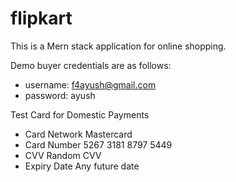 # flipkart

This is a Mern stack application for online shopping.  

Demo buyer credentials are as follows:  
- username: f4ayush@gmail.com     
- password: ayush

Test Card for Domestic Payments

* Card Network	Mastercard
* Card Number	    5267 3181 8797 5449
* CVV	            Random CVV
* Expiry Date     Any future date
			